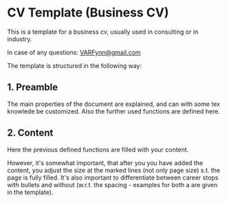 # CV Template (Business CV) 

This is a template for a business cv, usually used in consulting or in industry. 

In case of any questions: VARFynn@gmail.com

The template is structured in the following way: 

## 1. Preamble 
The main properties of the document are explained, and can with some tex knowlede be customized. Also the further used functions are defined here. 

## 2. Content 
Here the previous defined functions are filled with your content. 

However, it's somewhat important, that after you you have added the content, you adjust the size at the marked lines (not only page size) s.t. the page is fully filled. It's also important to differentiate between career stops with bullets and without (w.r.t. the spacing - examples for both a are given in the template). 


